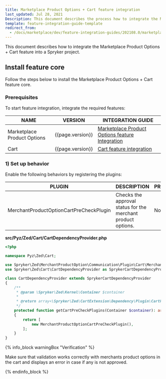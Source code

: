 ```yaml
---
title: Marketplace Product Options + Cart feature integration
last_updated: Jul 28, 2021
Description: This document describes the process how to integrate the Marketplace Product Options feature into a Spryker project.
template: feature-integration-guide-template
redirect_from:
  - /docs/marketplace/dev/feature-integration-guides/202108.0/marketplace-product-option-cart-feature-integration.html
---
```


This document describes how to integrate the Marketplace Product Options + Cart feature into a Spryker project.


## Install feature core

Follow the steps below to install the Marketplace Product Options + Cart feature core.

### Prerequisites

To start feature integration, integrate the required features:

| NAME | VERSION | INTEGRATION GUIDE |
| --------------- | ------- | ---------- |
| Marketplace Product Options| {{page.version}}      | [Marketplace Product Options feature Integration](/docs/marketplace/dev/feature-integration-guides/{{page.version}}/marketplace-product-options-feature-integration.html) |
| Cart | {{page.version}}   | [Cart feature integration](/docs/scos/dev/feature-integration-guides/{{page.version}}/cart-feature-integration.html)

### 1) Set up behavior

Enable the following behaviors by registering the plugins:

| PLUGIN | DESCRIPTION | PREREQUISITES | NAMESPACE |
|-|-|-|-|
| MerchantProductOptionCartPreCheckPlugin | Checks the approval status for the merchant product options. | None | Spryker\Zed\MerchantProductOption\Communication\Plugin\Cart |


**src/Pyz/Zed/Cart/CartDependencyProvider.php**

```php
<?php

namespace Pyz\Zed\Cart;

use Spryker\Zed\MerchantProductOption\Communication\Plugin\Cart\MerchantProductOptionCartPreCheckPlugin;
use Spryker\Zed\Cart\CartDependencyProvider as SprykerCartDependencyProvider;

class CartDependencyProvider extends SprykerCartDependencyProvider
{
    /**
     * @param \Spryker\Zed\Kernel\Container $container
     *
     * @return array<\Spryker\Zed\CartExtension\Dependency\Plugin\CartPreCheckPluginInterface>
     */
    protected function getCartPreCheckPlugins(Container $container): array
    {
        return [
            new MerchantProductOptionCartPreCheckPlugin(),
        ];
    }
}
```

{% info_block warningBox "Verification" %}

Make sure that validation works correctly with merchants product options in the cart and displays an error in case if any is not approved.

{% endinfo_block %}
